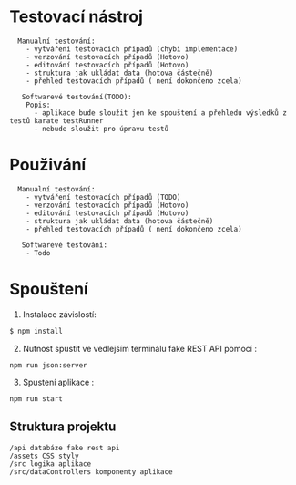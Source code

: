 # Testovací nástroj
```
  Manualní testování: 
    - vytváření testovacích případů (chybí implementace)
    - verzování testovacích případů (Hotovo)
    - editování testovacích případů (Hotovo)
    - struktura jak ukládat data (hotova částečně)
    - přehled testovacích případů ( není dokončeno zcela)
   
   Softwarevé testování(TODO):
    Popis:
      - aplikace bude sloužit jen ke spouštení a přehledu výsledků z testů karate testRunner
      - nebude sloužit pro úpravu testů
```
# Použivání
```
  Manualní testování: 
    - vytváření testovacích případů (TODO)
    - verzování testovacích případů (Hotovo)
    - editování testovacích případů (Hotovo)
    - struktura jak ukládat data (hotova částečně)
    - přehled testovacích případů ( není dokončeno zcela)
   
   Softwarevé testování:
    - Todo
```
# Spouštení

1. Instalace závislostí:
```sh
$ npm install
```
2. Nutnost spustit ve vedlejším terminálu fake REST API pomocí :
```
npm run json:server
```

3. Spustení aplikace :
```
npm run start
```

## Struktura projektu
```
/api databáze fake rest api
/assets CSS styly 
/src logika aplikace
/src/dataControllers komponenty aplikace
```

